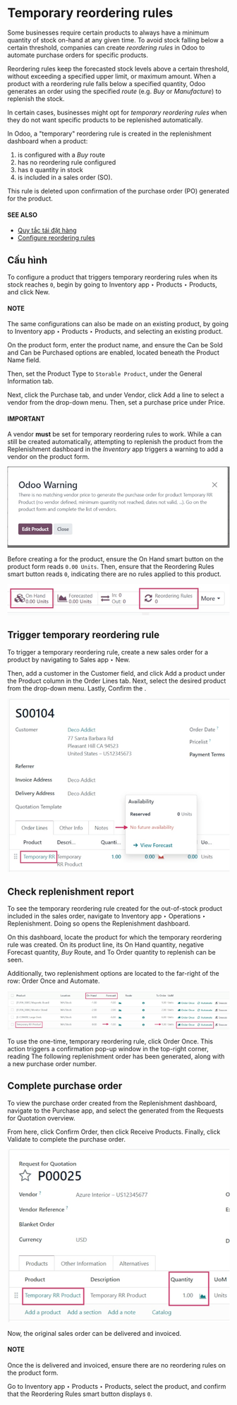 # Temporary reordering rules

Some businesses require certain products to always have a minimum quantity of stock on-hand at any
given time. To avoid stock falling below a certain threshold, companies can create *reordering
rules* in Odoo to automate purchase orders for specific products.

Reordering rules keep the forecasted stock levels above a certain threshold, without exceeding a
specified upper limit, or maximum amount. When a product with a reordering rule falls below a
specified quantity, Odoo generates an order using the specified *route* (e.g. *Buy* or
*Manufacture*) to replenish the stock.

In certain cases, businesses might opt for *temporary reordering rules* when they do not want
specific products to be replenished automatically.

In Odoo, a "temporary" reordering rule is created in the replenishment dashboard when a product:

1. is configured with a *Buy* route
2. has no reordering rule configured
3. has `0` quantity in stock
4. is included in a sales order (SO).

This rule is deleted upon confirmation of the purchase order (PO) generated for the product.

#### SEE ALSO
- [Quy tắc tái đặt hàng](../../inventory/warehouses_storage/replenishment/reordering_rules.md)
- [Configure reordering rules](reordering.md)

## Cấu hình

To configure a product that triggers temporary reordering rules when its stock reaches `0`, begin by
going to Inventory app ‣ Products ‣ Products, and click New.

#### NOTE
The same configurations can also be made on an existing product, by going to
Inventory app ‣ Products ‣ Products, and selecting an existing product.

On the product form, enter the product name, and ensure the Can be Sold and
Can be Purchased options are enabled, located beneath the Product Name
field.

Then, set the Product Type to `Storable Product`, under the General
Information tab.

Next, click the Purchase tab, and under Vendor, click Add a line
to select a vendor from the drop-down menu. Then, set a purchase price under Price.

#### IMPORTANT
A vendor **must** be set for temporary reordering rules to work. While a  can still be created automatically, attempting to replenish the product from the
Replenishment dashboard in the *Inventory* app triggers a warning to add a vendor on
the product form.

![Warning pop-up upon clicking to replenish product with no set vendor.](../../../../.gitbook/assets/temporary-reordering-warning-popup.png)

Before creating a  for the product, ensure the On Hand smart
button on the product form reads `0.00 Units`. Then, ensure that the Reordering Rules
smart button reads `0`, indicating there are no rules applied to this product.

![Product form smart button row displaying reordering rules and on hand buttons.](../../../../.gitbook/assets/temporary-reordering-smart-buttons.png)

## Trigger temporary reordering rule

To trigger a temporary reordering rule, create a new sales order for a product by navigating to
Sales app ‣ New.

Then, add a customer in the Customer field, and click Add a product under
the Product column in the Order Lines tab. Next, select the desired product
from the drop-down menu. Lastly, Confirm the .

![Sales order for product with no set reordering rules.](../../../../.gitbook/assets/temporary-reordering-sales-order.png)

## Check replenishment report

To see the temporary reordering rule created for the out-of-stock product included in the sales
order, navigate to Inventory app ‣ Operations ‣ Replenishment. Doing so opens
the Replenishment dashboard.

On this dashboard, locate the product for which the temporary reordering rule was created. On its
product line, its On Hand quantity, negative Forecast quantity, *Buy*
Route, and To Order quantity to replenish can be seen.

Additionally, two replenishment options are located to the far-right of the row: Order
Once and Automate.

![Replenishment report displaying temporary reordering rule and options.](../../../../.gitbook/assets/temporary-reordering-replenishment-dashboard.png)

To use the one-time, temporary reordering rule, click Order Once. This action triggers a
confirmation pop-up window in the top-right corner, reading The following replenishment
order has been generated, along with a new purchase order number.

## Complete purchase order

To view the purchase order created from the Replenishment dashboard, navigate to the
Purchase app, and select the generated  from the
Requests for Quotation overview.

From here, click Confirm Order, then click Receive Products. Finally, click
Validate to complete the purchase order.

![Purchase order for product ordered with temporary reordering rule.](../../../../.gitbook/assets/temporary-reordering-purchase-order.png)

Now, the original sales order can be delivered and invoiced.

#### NOTE
Once the  is delivered and invoiced, ensure there are no reordering rules
on the product form.

Go to Inventory app ‣ Products ‣ Products, select the product, and confirm
that the Reordering Rules smart button displays `0`.
